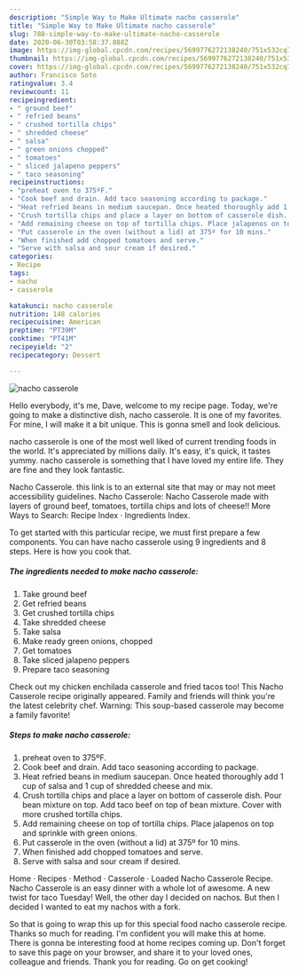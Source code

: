 ```yaml
---
description: "Simple Way to Make Ultimate nacho casserole"
title: "Simple Way to Make Ultimate nacho casserole"
slug: 788-simple-way-to-make-ultimate-nacho-casserole
date: 2020-06-30T03:58:37.888Z
image: https://img-global.cpcdn.com/recipes/5699776272138240/751x532cq70/nacho-casserole-recipe-main-photo.jpg
thumbnail: https://img-global.cpcdn.com/recipes/5699776272138240/751x532cq70/nacho-casserole-recipe-main-photo.jpg
cover: https://img-global.cpcdn.com/recipes/5699776272138240/751x532cq70/nacho-casserole-recipe-main-photo.jpg
author: Francisco Soto
ratingvalue: 3.4
reviewcount: 11
recipeingredient:
- " ground beef"
- " refried beans"
- " crushed tortilla chips"
- " shredded cheese"
- " salsa"
- " green onions chopped"
- " tomatoes"
- " sliced jalapeno peppers"
- " taco seasoning"
recipeinstructions:
- "preheat oven to 375ºF."
- "Cook beef and drain. Add taco seasoning according to package."
- "Heat refried beans in medium saucepan. Once heated thoroughly add 1 cup of salsa and 1 cup of shredded cheese and mix."
- "Crush tortilla chips and place a layer on bottom of casserole dish. Pour bean mixture on top. Add taco beef on top of bean mixture. Cover with more crushed tortilla chips."
- "Add remaining cheese on top of tortilla chips. Place jalapenos on top and sprinkle with green onions."
- "Put casserole in the oven (without a lid) at 375º for 10 mins."
- "When finished add chopped tomatoes and serve."
- "Serve with salsa and sour cream if desired."
categories:
- Recipe
tags:
- nacho
- casserole

katakunci: nacho casserole 
nutrition: 148 calories
recipecuisine: American
preptime: "PT39M"
cooktime: "PT41M"
recipeyield: "2"
recipecategory: Dessert

---
```



![nacho casserole](https://img-global.cpcdn.com/recipes/5699776272138240/751x532cq70/nacho-casserole-recipe-main-photo.jpg)

Hello everybody, it's me, Dave, welcome to my recipe page. Today, we're going to make a distinctive dish, nacho casserole. It is one of my favorites. For mine, I will make it a bit unique. This is gonna smell and look delicious.

nacho casserole is one of the most well liked of current trending foods in the world. It's appreciated by millions daily. It's easy, it's quick, it tastes yummy. nacho casserole is something that I have loved my entire life. They are fine and they look fantastic.

Nacho Casserole. this link is to an external site that may or may not meet accessibility guidelines. Nacho Casserole: Nacho Casserole made with layers of ground beef, tomatoes, tortilla chips and lots of cheese!! More Ways to Search: Recipe Index · Ingredients Index.


To get started with this particular recipe, we must first prepare a few components. You can have nacho casserole using 9 ingredients and 8 steps. Here is how you cook that.

<!--inarticleads1-->

##### The ingredients needed to make nacho casserole:

1. Take  ground beef
1. Get  refried beans
1. Get  crushed tortilla chips
1. Take  shredded cheese
1. Take  salsa
1. Make ready  green onions, chopped
1. Get  tomatoes
1. Take  sliced jalapeno peppers
1. Prepare  taco seasoning


Check out my chicken enchilada casserole and fried tacos too! This Nacho Casserole recipe originally appeared. Family and friends will think you&#39;re the latest celebrity chef. Warning: This soup-based casserole may become a family favorite! 

<!--inarticleads2-->

##### Steps to make nacho casserole:

1. preheat oven to 375ºF.
1. Cook beef and drain. Add taco seasoning according to package.
1. Heat refried beans in medium saucepan. Once heated thoroughly add 1 cup of salsa and 1 cup of shredded cheese and mix.
1. Crush tortilla chips and place a layer on bottom of casserole dish. Pour bean mixture on top. Add taco beef on top of bean mixture. Cover with more crushed tortilla chips.
1. Add remaining cheese on top of tortilla chips. Place jalapenos on top and sprinkle with green onions.
1. Put casserole in the oven (without a lid) at 375º for 10 mins.
1. When finished add chopped tomatoes and serve.
1. Serve with salsa and sour cream if desired.


Home · Recipes · Method · Casserole · Loaded Nacho Casserole Recipe. Nacho Casserole is an easy dinner with a whole lot of awesome. A new twist for taco Tuesday! Well, the other day I decided on nachos. But then I decided I wanted to eat my nachos with a fork. 

So that is going to wrap this up for this special food nacho casserole recipe. Thanks so much for reading. I'm confident you will make this at home. There is gonna be interesting food at home recipes coming up. Don't forget to save this page on your browser, and share it to your loved ones, colleague and friends. Thank you for reading. Go on get cooking!

